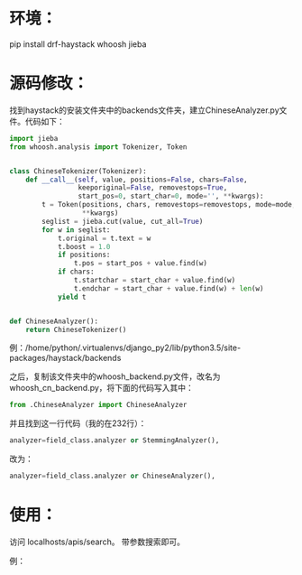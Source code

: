 # 环境：

pip install  drf-haystack  whoosh jieba

# 源码修改：

找到haystack的安装文件夹中的backends文件夹，建立ChineseAnalyzer.py文件。代码如下：

```python
import jieba
from whoosh.analysis import Tokenizer, Token


class ChineseTokenizer(Tokenizer):
    def __call__(self, value, positions=False, chars=False,
                 keeporiginal=False, removestops=True,
                 start_pos=0, start_char=0, mode='', **kwargs):
        t = Token(positions, chars, removestops=removestops, mode=mode,
                  **kwargs)
        seglist = jieba.cut(value, cut_all=True)
        for w in seglist:
            t.original = t.text = w
            t.boost = 1.0
            if positions:
                t.pos = start_pos + value.find(w)
            if chars:
                t.startchar = start_char + value.find(w)
                t.endchar = start_char + value.find(w) + len(w)
            yield t


def ChineseAnalyzer():
    return ChineseTokenizer()
```



例：/home/python/.virtualenvs/django_py2/lib/python3.5/site-packages/haystack/backends

之后，复制该文件夹中的whoosh_backend.py文件，改名为whoosh_cn_backend.py，将下面的代码写入其中：

```python
from .ChineseAnalyzer import ChineseAnalyzer
```

 并且找到这一行代码（我的在232行）：

```python
analyzer=field_class.analyzer or StemmingAnalyzer(),
```

改为：

```python
analyzer=field_class.analyzer or ChineseAnalyzer(),
```

 # 使用：

访问 localhosts/apis/search。 带参数搜索即可。

 例：